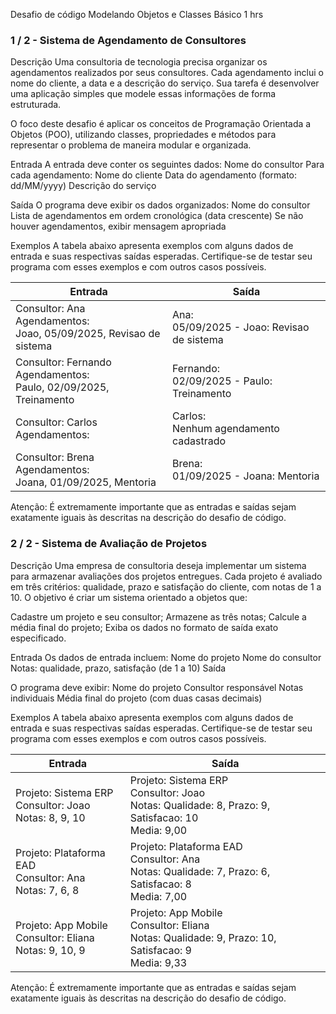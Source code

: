 Desafio de código Modelando Objetos e Classes
Básico
1 hrs

### 1 / 2 - Sistema de Agendamento de Consultores

Descrição
Uma consultoria de tecnologia precisa organizar os agendamentos realizados por seus consultores. Cada agendamento inclui o nome do cliente, a data e a descrição do serviço. Sua tarefa é desenvolver uma aplicação simples que modele essas informações de forma estruturada.

O foco deste desafio é aplicar os conceitos de Programação Orientada a Objetos (POO), utilizando classes, propriedades e métodos para representar o problema de maneira modular e organizada.

Entrada
A entrada deve conter os seguintes dados:
Nome do consultor
Para cada agendamento:
Nome do cliente
Data do agendamento (formato: dd/MM/yyyy)
Descrição do serviço

Saída
O programa deve exibir os dados organizados:
Nome do consultor
Lista de agendamentos em ordem cronológica (data crescente)
Se não houver agendamentos, exibir mensagem apropriada

Exemplos
A tabela abaixo apresenta exemplos com alguns dados de entrada e suas respectivas saídas esperadas. Certifique-se de testar seu programa com esses exemplos e com outros casos possíveis.

|Entrada|Saída|
|---|---|
|Consultor: Ana  <br>Agendamentos:  <br>Joao, 05/09/2025, Revisao de sistema|Ana:  <br>05/09/2025 - Joao: Revisao de sistema|
|Consultor: Fernando  <br>Agendamentos:  <br>Paulo, 02/09/2025, Treinamento|Fernando:  <br>02/09/2025 - Paulo: Treinamento|
|Consultor: Carlos  <br>Agendamentos:|Carlos:  <br>Nenhum agendamento cadastrado|
|Consultor: Brena  <br>Agendamentos:  <br>Joana, 01/09/2025, Mentoria|Brena:  <br>01/09/2025 - Joana: Mentoria|
Atenção: É extremamente importante que as entradas e saídas sejam exatamente iguais às descritas na descrição do desafio de código.

### 2 / 2 - Sistema de Avaliação de Projetos
Descrição
Uma empresa de consultoria deseja implementar um sistema para armazenar avaliações dos projetos entregues. Cada projeto é avaliado em três critérios: qualidade, prazo e satisfação do cliente, com notas de 1 a 10. O objetivo é criar um sistema orientado a objetos que:

Cadastre um projeto e seu consultor;
Armazene as três notas;
Calcule a média final do projeto;
Exiba os dados no formato de saída exato especificado.

Entrada
Os dados de entrada incluem:
Nome do projeto
Nome do consultor
Notas: qualidade, prazo, satisfação (de 1 a 10)
Saída

O programa deve exibir:
Nome do projeto
Consultor responsável
Notas individuais
Média final do projeto (com duas casas decimais)

Exemplos
A tabela abaixo apresenta exemplos com alguns dados de entrada e suas respectivas saídas esperadas. Certifique-se de testar seu programa com esses exemplos e com outros casos possíveis.

|Entrada|Saída|
|---|---|
|Projeto: Sistema ERP  <br>Consultor: Joao  <br>Notas: 8, 9, 10|Projeto: Sistema ERP  <br>Consultor: Joao  <br>Notas: Qualidade: 8, Prazo: 9, Satisfacao: 10  <br>Media: 9,00|
|Projeto: Plataforma EAD  <br>Consultor: Ana  <br>Notas: 7, 6, 8|Projeto: Plataforma EAD  <br>Consultor: Ana  <br>Notas: Qualidade: 7, Prazo: 6, Satisfacao: 8  <br>Media: 7,00|
|Projeto: App Mobile  <br>Consultor: Eliana  <br>Notas: 9, 10, 9|Projeto: App Mobile  <br>Consultor: Eliana  <br>Notas: Qualidade: 9, Prazo: 10, Satisfacao: 9  <br>Media: 9,33|

Atenção: É extremamente importante que as entradas e saídas sejam exatamente iguais às descritas na descrição do desafio de código.
